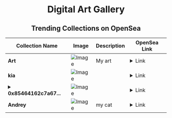 <div align="center">

# Digital Art Gallery

## Trending Collections on OpenSea

| Collection Name                       | Image                                                                                     | Description                       | OpenSea Link                                                                                          |
|---------------------------------------|-------------------------------------------------------------------------------------------|-----------------------------------|--------------------------------------------------------------------------------------------------------|
| **Art** | ![Image](https://i.seadn.io/s/raw/files/d9260f18b4231babc0ea9c011dbe6754.png?w=500&auto=format?w=200&auto=format) | My art | <details><summary>Link</summary>[Art](https://opensea.io/collection/art-1924)</details> |
| **kia** | ![Image](https://i.seadn.io/s/raw/files/c5cfa6ec5b9b96d0f2b5d896acbb631e.webp?w=500&auto=format?w=200&auto=format) |  | <details><summary>Link</summary>[kia](https://opensea.io/collection/kia-18)</details> |
| **<details><summary>0x85464162c7a67...</summary>0x85464162c7a67b8c4121cd84514f8c05dcd956dd</details>** | ![Image](https://i.seadn.io/s/raw/files/86c3fdbea56b449226c38c77472d7c48.jpg?w=500&auto=format?w=200&auto=format) |  | <details><summary>Link</summary>[0x85464162c7a67b8c4121cd84514f8c05dcd956dd](https://opensea.io/collection/0x85464162c7a67b8c4121cd84514f8c05dcd956dd)</details> |
| **Andrey** | ![Image](https://i.seadn.io/s/raw/files/37b9829485d502e7a28aab18494c83c6.jpg?w=500&auto=format?w=200&auto=format) | my cat | <details><summary>Link</summary>[Andrey](https://opensea.io/collection/andrey-51)</details> |

</div>